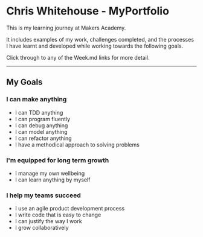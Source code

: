 # Chris Whitehouse - MyPortfolio
This is my learning journey at Makers Academy.

It includes examples of my work, challenges completed, and the processes I have learnt and developed while working towards the following goals.

Click through to any of the Week.md links for more detail.

---

## My Goals
### I can make anything
* I can TDD anything
* I can program fluently
* I can debug anything
* I can model anything
* I can refactor anything
* I have a methodical approach to solving problems

### I'm equipped for long term growth
* I manage my own wellbeing
* I can learn anything by myself

### I help my teams succeed
* I use an agile product development process
* I write code that is easy to change
* I can justify the way I work
* I grow collaboratively
